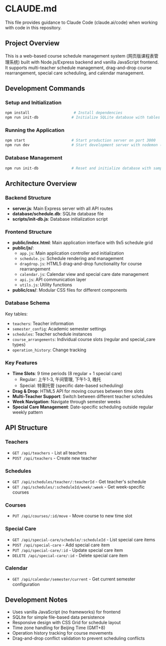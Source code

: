# CLAUDE.md

This file provides guidance to Claude Code (claude.ai/code) when working with code in this repository.

## Project Overview
This is a web-based course schedule management system (网页版课程表管理系统) built with Node.js/Express backend and vanilla JavaScript frontend. It supports multi-teacher schedule management, drag-and-drop course rearrangement, special care scheduling, and calendar management.

## Development Commands

### Setup and Initialization
```bash
npm install                    # Install dependencies
npm run init-db               # Initialize SQLite database with tables and sample data
```

### Running the Application
```bash
npm start                     # Start production server on port 3000
npm run dev                   # Start development server with nodemon (auto-restart)
```

### Database Management
```bash
npm run init-db               # Reset and initialize database with sample data
```

## Architecture Overview

### Backend Structure
- **server.js**: Main Express server with all API routes
- **database/schedule.db**: SQLite database file
- **scripts/init-db.js**: Database initialization script

### Frontend Structure
- **public/index.html**: Main application interface with 9x5 schedule grid
- **public/js/**:
  - `app.js`: Main application controller and initialization
  - `schedule.js`: Schedule rendering and management
  - `dragdrop.js`: HTML5 drag-and-drop functionality for course rearrangement
  - `calendar.js`: Calendar view and special care date management
  - `api.js`: API communication layer
  - `utils.js`: Utility functions
- **public/css/**: Modular CSS files for different components

### Database Schema
Key tables:
- `teachers`: Teacher information
- `semester_config`: Academic semester settings
- `schedules`: Teacher schedule instances
- `course_arrangements`: Individual course slots (regular and special_care types)
- `operation_history`: Change tracking

### Key Features
- **Time Slots**: 9 time periods (8 regular + 1 special care)
  - Regular: 上午1-3, 午间管理, 下午1-3, 晚托
  - Special: 特需托管 (specific date-based scheduling)
- **Drag & Drop**: HTML5 API for moving courses between time slots
- **Multi-Teacher Support**: Switch between different teacher schedules
- **Week Navigation**: Navigate through semester weeks
- **Special Care Management**: Date-specific scheduling outside regular weekly pattern

## API Structure

### Teachers
- `GET /api/teachers` - List all teachers
- `POST /api/teachers` - Create new teacher

### Schedules
- `GET /api/schedules/teacher/:teacherId` - Get teacher's schedule
- `GET /api/schedules/:scheduleId/week/:week` - Get week-specific courses

### Courses
- `PUT /api/courses/:id/move` - Move course to new time slot

### Special Care
- `GET /api/special-care/schedule/:scheduleId` - List special care items
- `POST /api/special-care` - Add special care item
- `PUT /api/special-care/:id` - Update special care item
- `DELETE /api/special-care/:id` - Delete special care item

### Calendar
- `GET /api/calendar/semester/current` - Get current semester configuration

## Development Notes

- Uses vanilla JavaScript (no frameworks) for frontend
- SQLite for simple file-based data persistence
- Responsive design with CSS Grid for schedule layout
- Time zone handling for Beijing Time (GMT+8)
- Operation history tracking for course movements
- Drag-and-drop conflict validation to prevent scheduling conflicts